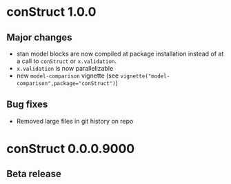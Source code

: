 # conStruct 1.0.0

## Major changes
 + stan model blocks are now compiled at package installation instead of at a call to `conStruct` or `x.validation`.
 + `x.validation` is now parallelizable
 + new `model-comparison` vignette (see `vignette("model-comparison",package="conStruct")`)

## Bug fixes
 + Removed large files in git history on repo

# conStruct 0.0.0.9000

## Beta release
